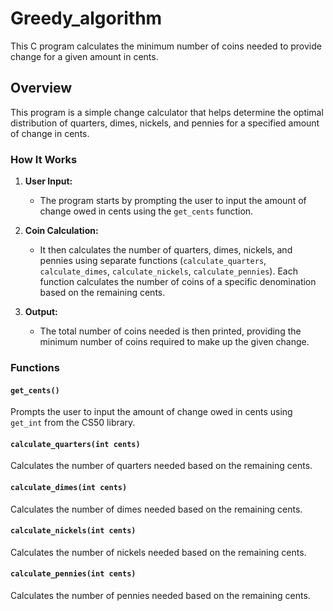 # Greedy_algorithm

This C program calculates the minimum number of coins needed to provide change for a given amount in cents.

## Overview

This program is a simple change calculator that helps determine the optimal distribution of quarters, dimes, nickels, and pennies for a specified amount of change in cents.

### How It Works

1. **User Input:**
   - The program starts by prompting the user to input the amount of change owed in cents using the `get_cents` function.

2. **Coin Calculation:**
   - It then calculates the number of quarters, dimes, nickels, and pennies using separate functions (`calculate_quarters`, `calculate_dimes`, `calculate_nickels`, `calculate_pennies`). Each function calculates the number of coins of a specific denomination based on the remaining cents.

3. **Output:**
   - The total number of coins needed is then printed, providing the minimum number of coins required to make up the given change.

### Functions

#### `get_cents()`

Prompts the user to input the amount of change owed in cents using `get_int` from the CS50 library.

#### `calculate_quarters(int cents)`

Calculates the number of quarters needed based on the remaining cents.

#### `calculate_dimes(int cents)`

Calculates the number of dimes needed based on the remaining cents.

#### `calculate_nickels(int cents)`

Calculates the number of nickels needed based on the remaining cents.

#### `calculate_pennies(int cents)`

Calculates the number of pennies needed based on the remaining cents.
